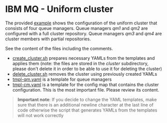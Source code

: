 
# IBM MQ - Uniform cluster

The provided [example](uniform-cluster) shows the configuration of the uniform cluster that consists of four queue managers. Queue managers *qm1* and *qm2* are configured with a full cluster repository. Queue managers *qm3* and *qm4* are cluster members with partial repositories.  

See the content of the files including the comments. <br>
- [create_cluster.sh](uniform-cluster/create_cluster.sh) prepares necessary YAMLs from the templates and applies them (note: the files are stored in the *cluster* subdirectory, please don't delete it in order to be able to use it for deleting the cluster)
- [delete_cluster.sh](uniform-cluster/delete_cluster.sh) removes the cluster using previously created YAMLs 
- [tmpl-qm.yaml](uniform-cluster/tmpl-qm.yaml) is a template for queue managers
- [tmpl-cm.yaml](uniform-cluster/tmpl-cm.yaml) is a template for the config map that contains the cluster configuration. This is the most important file. Please review its content. 


>**Important note**: If you decide to change the YAML templates, make sure that there is an additional newline character at the last line of code otherwise the script that generates YAMLs from the templates will not work correctly